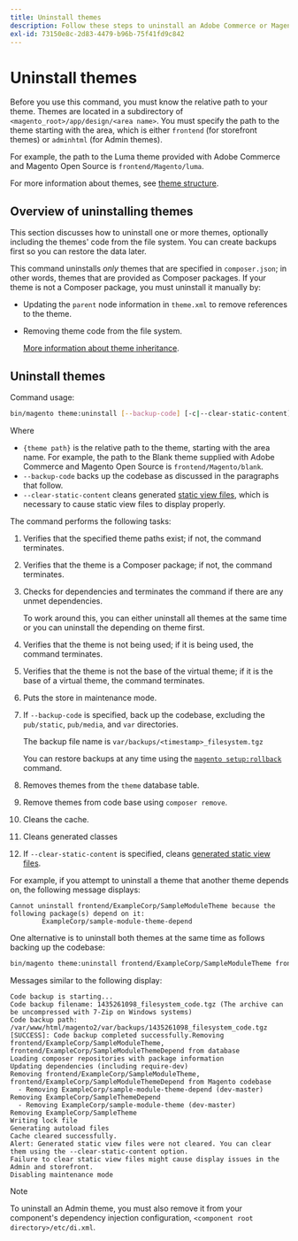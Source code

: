 ```yaml
---
title: Uninstall themes
description: Follow these steps to uninstall an Adobe Commerce or Magento Open Source theme.
exl-id: 73150e8c-2d83-4479-b96b-75f41fd9c842
---
```

# Uninstall themes

Before you use this command, you must know the relative path to your theme. Themes are located in a subdirectory of `<magento_root>/app/design/<area name>`. You must specify the path to the theme starting with the area, which is either `frontend` (for storefront themes) or `adminhtml` (for Admin themes).

For example, the path to the Luma theme provided with Adobe Commerce and Magento Open Source is `frontend/Magento/luma`.

For more information about themes, see [theme structure](https://developer.adobe.com/commerce/frontend-core/guide/themes/structure/).

## Overview of uninstalling themes

This section discusses how to uninstall one or more themes, optionally including the themes' code from the file system. You can create backups first so you can restore the data later.

This command uninstalls *only* themes that are specified in `composer.json`; in other words, themes that are provided as Composer packages. If your theme is not a Composer package, you must uninstall it manually by:

*  Updating the `parent` node information in `theme.xml` to remove references to the theme.
*  Removing theme code from the file system.

   [More information about theme inheritance](https://developer.adobe.com/commerce/frontend-core/guide/themes/inheritance/).

## Uninstall themes

Command usage:

```bash
bin/magento theme:uninstall [--backup-code] [-c|--clear-static-content] {theme path} ... {theme path}
```

Where

*  `{theme path}` is the relative path to the theme, starting with the area name. For example, the path to the Blank theme supplied with Adobe Commerce and Magento Open Source is `frontend/Magento/blank`.
*  `--backup-code` backs up the codebase as discussed in the paragraphs that follow.
*  `--clear-static-content` cleans generated [static view files](../../configuration/cli/static-view-file-deployment.md), which is necessary to cause static view files to display properly.

The command performs the following tasks:

1. Verifies that the specified theme paths exist; if not, the command terminates.
1. Verifies that the theme is a Composer package; if not, the command terminates.
1. Checks for dependencies and terminates the command if there are any unmet dependencies.

   To work around this, you can either uninstall all themes at the same time or you can uninstall the depending on theme first.

1. Verifies that the theme is not being used; if it is being used, the command terminates.
1. Verifies that the theme is not the base of the virtual theme; if it is the base of a virtual theme, the command terminates.
1. Puts the store in maintenance mode.
1. If `--backup-code` is specified, back up the codebase, excluding the `pub/static`, `pub/media`, and `var` directories.

   The backup file name is `var/backups/<timestamp>_filesystem.tgz`

   You can restore backups at any time using the [`magento setup:rollback`](uninstall-modules.md#roll-back-the-file-system-database-or-media-files) command.

1. Removes themes from the `theme` database table.
1. Remove themes from code base using `composer remove`.
1. Cleans the cache.
1. Cleans generated classes
1. If `--clear-static-content` is specified, cleans [generated static view files](../../configuration/cli/static-view-file-deployment.md).

For example, if you attempt to uninstall a theme that another theme depends on, the following message displays:

```terminal
Cannot uninstall frontend/ExampleCorp/SampleModuleTheme because the following package(s) depend on it:
        ExampleCorp/sample-module-theme-depend
```

One alternative is to uninstall both themes at the same time as follows backing up the codebase:

```bash
bin/magento theme:uninstall frontend/ExampleCorp/SampleModuleTheme frontend/ExampleCorp/SampleModuleThemeDepend --backup-code
```

Messages similar to the following display:

```terminal
Code backup is starting...
Code backup filename: 1435261098_filesystem_code.tgz (The archive can be uncompressed with 7-Zip on Windows systems)
Code backup path: /var/www/html/magento2/var/backups/1435261098_filesystem_code.tgz
[SUCCESS]: Code backup completed successfully.Removing frontend/ExampleCorp/SampleModuleTheme, frontend/ExampleCorp/SampleModuleThemeDepend from database
Loading composer repositories with package information
Updating dependencies (including require-dev)
Removing frontend/ExampleCorp/SampleModuleTheme, frontend/ExampleCorp/SampleModuleThemeDepend from Magento codebase
  - Removing ExampleCorp/sample-module-theme-depend (dev-master)
Removing ExampleCorp/SampleThemeDepend
  - Removing ExampleCorp/sample-module-theme (dev-master)
Removing ExampleCorp/SampleTheme
Writing lock file
Generating autoload files
Cache cleared successfully.
Alert: Generated static view files were not cleared. You can clear them using the --clear-static-content option.
Failure to clear static view files might cause display issues in the Admin and storefront.
Disabling maintenance mode
```

>[!NOTE]
>
>To uninstall an Admin theme, you must also remove it from your component's dependency injection configuration, `<component root directory>/etc/di.xml`.
